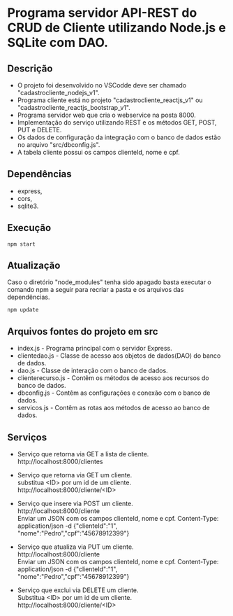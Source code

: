 # Programa servidor API-REST do CRUD de Cliente utilizando Node.js e SQLite com DAO.

## Descrição

- O projeto foi desenvolvido no VSCodde deve ser chamado "cadastrocliente_nodejs_v1".
- Programa cliente está no projeto "cadastrocliente_reactjs_v1" ou "cadastrocliente_reactjs_bootstrap_v1".
- Programa servidor web que cria o webservice na posta 8000.
- Implementação do serviço utilizando REST e os métodos GET, POST, PUT e DELETE.
- Os dados de configuração da integração com o banco de dados estão no arquivo "src/dbconfig.js".
- A tabela cliente possui os campos clienteId, nome e cpf.

## Dependências

- express,
- cors,
- sqlite3.

## Execução

   <pre><code>npm start</code></pre>

## Atualização

   Caso o diretório "node_modules" tenha sido apagado basta executar o comando npm a seguir para recriar a pasta e os arquivos das dependências.
   <pre><code>npm update</code></pre>   

## Arquivos fontes do projeto em src

- index.js - Programa principal com o servidor Express.
- clientedao.js - Classe de acesso aos objetos de dados(DAO) do banco de dados.
- dao.js - Classe de interação com o banco de dados.
- clienterecurso.js - Contêm os métodos de acesso aos recursos do banco de dados.
- dbconfig.js - Contêm as configurações e conexão com o banco de dados.
- servicos.js - Contêm as rotas aos métodos de acesso ao banco de dados.

## Serviços

- Serviço que retorna via GET a lista de cliente.<br>
    http://localhost:8000/clientes

- Serviço que retorna via GET um cliente.<br>
    substitua \<ID\> por um id de um cliente.<br>
    http://localhost:8000/cliente/<ID\>

- Serviço que insere via POST um cliente.<br>
    http://localhost:8000/cliente<br>
    Enviar um JSON com os campos clienteId, nome e cpf.
    Content-Type: application/json -d {"clienteId":"1", "nome":"Pedro","cpf":"45678912399"}

- Serviço que atualiza via PUT um cliente.<br>
    http://localhost:8000/cliente<br>
    Enviar um JSON com os campos clienteId, nome e cpf.
    Content-Type: application/json -d {"clienteId":"1", "nome":"Pedro","cpf":"45678912399"}
    
- Serviço que exclui via DELETE um cliente.<br>
    Substitua \<ID\> por um id de um cliente.<br>
    http://localhost:8000/cliente/<ID\>